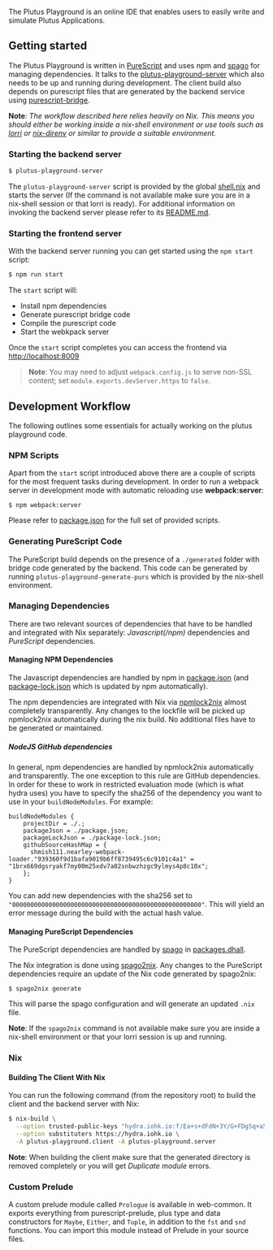 The Plutus Playground is an online IDE that enables users to easily write and
simulate Plutus Applications.

## Getting started

The Plutus Playground is written in [PureScript](https://www.purescript.org/) and uses npm and [spago](https://github.com/purescript/spago) for managing dependencies. It talks to the [plutus-playground-server](https://github.com/input-output-hk/plutus/tree/master/plutus-playground-server) which also needs to be up and running during development. The client build also depends on purescript files that are generated by the backend service using [purescript-bridge](https://github.com/eskimor/purescript-bridge).

**Note**: _The workflow described here relies heavily on Nix. This means you should either be working inside a nix-shell environment or use tools such as [lorri](https://github.com/target/lorri) or [nix-direnv](https://github.com/nix-community/nix-direnv) or similar to provide a suitable environment._

### Starting the backend server

```bash
$ plutus-playground-server
```

The `plutus-playground-server` script is provided by the global [shell.nix](../shell.nix) and starts the server (If the command
is not available make sure you are in a nix-shell session or that lorri is ready). For additional information on invoking the backend server please refer to its [README.md](https://github.com/input-output-hk/plutus/blob/master/plutus-playground-server/README.md).

### Starting the frontend server

With the backend server running you can get started using the `npm start` script:

```bash
$ npm run start
```

The `start` script will:

- Install npm dependencies
- Generate purescript bridge code
- Compile the purescript code
- Start the webkpack server

Once the `start` script completes you can access the frontend via [http://localhost:8009](http://localhost:8009)

> **Note**: You may need to adjust `webpack.config.js` to serve non-SSL content; set
> `module.exports.devServer.https` to `false`.

## Development Workflow

The following outlines some essentials for actually working on the plutus playground code.

### NPM Scripts

Apart from the `start` script introduced above there are a couple of scripts for the most frequent tasks during development. In order to run a webpack server in development mode with automatic reloading use **webpack:server**:

```
$ npm webpack:server
```

Please refer to [package.json](./package.json) for the full set of provided scripts.

### Generating PureScript Code

The PureScript build depends on the presence of a `./generated` folder with bridge code generated by the backend. This code can
be generated by running `plutus-playground-generate-purs` which is provided by the nix-shell environment.

### Managing Dependencies

There are two relevant sources of dependencies that have to be handled and integrated with Nix separately: _Javascript(/npm)_ dependencies and _PureScript_ dependencies.

#### Managing NPM Dependencies

The Javascript dependencies are handled by npm in [package.json](./package.json) (and [package-lock.json](./package-lock.json) which
is updated by npm automatically).

The npm dependencies are integrated with Nix via [npmlock2nix](https://github.com/tweag/npmlock2nix) almost completely transparently. Any changes to the lockfile will be picked up npmlock2nix automatically during the nix build. No
additional files have to be generated or maintained.

##### NodeJS GitHub dependencies

In general, npm dependencies are handled by npmlock2nix automatically and transparently. The one exception to this rule are
GitHub dependencies. In order for these to work in restricted evaluation mode (which is what hydra uses) you have to specify
the sha256 of the dependency you want to use in your `buildNodeModules`. For example:

```
buildNodeModules {
    projectDir = ./.;
    packageJson = ./package.json;
    packageLockJson = ./package-lock.json;
    githubSourceHashMap = {
      shmish111.nearley-webpack-loader."939360f9d1bafa9019b6ff8739495c6c9101c4a1" = "1brx669dgsryakf7my00m25xdv7a02snbwzhzgc9ylmys4p8c10x";
    };
}
```

You can add new dependencies with the sha256 set to `"0000000000000000000000000000000000000000000000000000"`. This will yield an error
message during the build with the actual hash value.

#### Managing PureScript Dependencies

The PureScript dependencies are handled by [spago](https://github.com/purescript/spago) in [packages.dhall](./packages.dhall).

The Nix integration is done using [spago2nix](https://github.com/justinwoo/spago2nix). Any changes to the PureScript dependencies
require an update of the Nix code generated by spago2nix:

```
$ spago2nix generate
```

This will parse the spago configuration and will generate an updated `.nix` file.

**Note**: If the `spago2nix` command is not available make sure you are inside a nix-shell environment or that your lorri session
is up and running.


### Nix

#### Building The Client With Nix

You can run the following command (from the repository root) to build the client and the
backend server with Nix:

```sh
$ nix-build \
  --option trusted-public-keys "hydra.iohk.io:f/Ea+s+dFdN+3Y/G+FDgSq+a5NEWhJGzdjvKNGv0/EQ=" \
  --option substituters https://hydra.iohk.io \
  -A plutus-playground.client -A plutus-playground.server
```

**Note**: When building the client make sure that the generated directory is removed completely or you will get _Duplicate module_ errors.

### Custom Prelude

A custom prelude module called `Prologue` is available in web-common. It
exports everything from purescript-prelude, plus type and data constructors for
`Maybe`, `Either`, and `Tuple`, in addition to the `fst` and `snd` functions.
You can import this module instead of Prelude in your source files.
